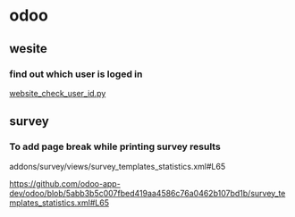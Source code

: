 # odoo

## wesite
### find out which user is loged in 
 [website_check_user_id.py](website_check_user_id.py)
 
## survey
### To add page break while printing survey results
addons/survey/views/survey_templates_statistics.xml#L65
            <p style="page-break-after: always;"></p>
https://github.com/odoo-app-dev/odoo/blob/5abb3b5c007fbed419aa4586c76a0462b107bd1b/survey_templates_statistics.xml#L65
